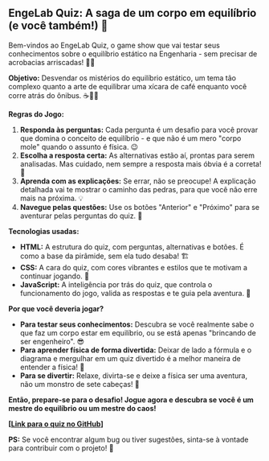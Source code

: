 ## EngeLab Quiz: A saga de um corpo em equilíbrio (e você também!) 🤪

Bem-vindos ao EngeLab Quiz, o game show que vai testar seus conhecimentos sobre o equilíbrio estático na Engenharia - sem precisar de acrobacias arriscadas! 🤸‍♂️

**Objetivo:** Desvendar os mistérios do equilíbrio estático, um tema tão complexo quanto a arte de equilibrar uma xícara de café enquanto você corre atrás do ônibus. ☕🏃‍♂️

**Regras do Jogo:**

1. **Responda às perguntas:** Cada pergunta é um desafio para você provar que domina o conceito de equilíbrio - e que não é um mero "corpo mole" quando o assunto é física. 😉
2. **Escolha a resposta certa:** As alternativas estão aí, prontas para serem analisadas. Mas cuidado, nem sempre a resposta mais óbvia é a correta! 🤔
3. **Aprenda com as explicações:** Se errar, não se preocupe! A explicação detalhada vai te mostrar o caminho das pedras, para que você não erre mais na próxima. 💡
4. **Navegue pelas questões:** Use os botões "Anterior" e "Próximo" para se aventurar pelas perguntas do quiz.  🧭

**Tecnologias usadas:**

* **HTML:** A estrutura do quiz, com perguntas, alternativas e botões. É como a base da pirâmide, sem ela tudo desaba! 🏗️
* **CSS:** A cara do quiz, com cores vibrantes e estilos que te motivam a continuar jogando. 🎨
* **JavaScript:** A inteligência por trás do quiz, que controla o funcionamento do jogo, valida as respostas e te guia pela aventura. 🧠

**Por que você deveria jogar?**

* **Para testar seus conhecimentos:** Descubra se você realmente sabe o que faz um corpo estar em equilíbrio, ou se está apenas "brincando de ser engenheiro". 😎
* **Para aprender física de forma divertida:** Deixar de lado a fórmula e o diagrama e mergulhar em um quiz divertido é a melhor maneira de entender a física! 🚀
* **Para se divertir:** Relaxe, divirta-se e deixe a física ser uma aventura, não um monstro de sete cabeças! 👻

**Então, prepare-se para o desafio! Jogue agora e descubra se você é um mestre do equilíbrio ou um mestre do caos!** 

**[[Link para o quiz no GitHub](https://github.com/Oscalmi/EngLabQuiz/new/main?filename=README.md)]** 

**PS:** Se você encontrar algum bug ou tiver sugestões, sinta-se à vontade para contribuir com o projeto!  🤝


